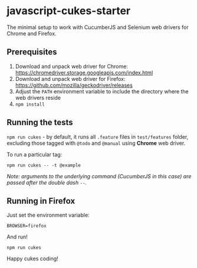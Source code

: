 # javascript-cukes-starter
The minimal setup to work with CucumberJS and Selenium web drivers for Chrome and Firefox.

## Prerequisites

1. Download and unpack web driver for Chrome: https://chromedriver.storage.googleapis.com/index.html
2. Download and unpack web driver for Firefox: https://github.com/mozilla/geckodriver/releases
3. Adjust the `PATH` environment variable to include the directory where the web drivers reside
4. `npm install`

## Running the tests

`npm run cukes` - by default, it runs all `.feature` files in `test/features` folder, excluding those tagged with `@todo` and `@manual` using **Chrome** web driver.

To run a particular tag:

`npm run cukes -- -t @example`

*Note: arguments to the underlying command (CucumberJS in this case) are passed after the double dash `--`.*

## Running in Firefox

Just set the environment variable:

`BROWSER=firefox`

And run!

`npm run cukes`

Happy cukes coding!
